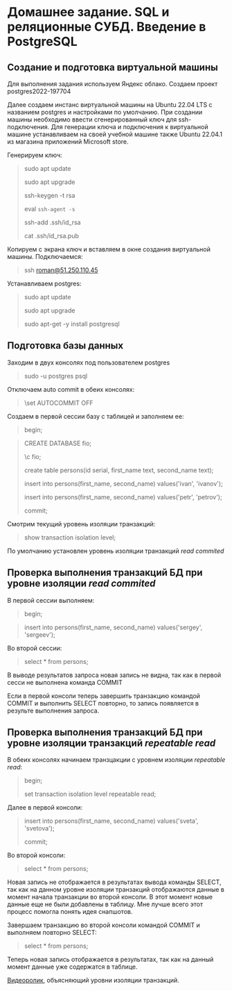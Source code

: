 # Домашнее задание. SQL и реляционные СУБД. Введение в PostgreSQL

## Создание и подготовка виртуальной машины
Для выполнения задания используем Яндекс облако. Создаем проект postgres2022-197704

Далее создаем инстанс виртуальной машины на Ubuntu 22.04 LTS с названием postgres и настройками по умолчанию. При создании машины необходимо ввести сгенерированный ключ для ssh-подключения. Для генерации ключа и подключения к виртуальной машине устанавливаем на своей учебной машине также Ubuntu 22.04.1 из магазина приложений Microsoft store. 

Генерируем ключ:
> sudo apt update
>
> sudo apt upgrade
>
> ssh-keygen -t rsa
>
> eval `ssh-agent -s`
>
> ssh-add .ssh/id_rsa
>
> cat .ssh/id_rsa.pub

Копируем с экрана ключ и вставляем в окне создания виртуальной машины. Подключаемся:
> ssh roman@51.250.110.45

Устанавливаем postgres:
> sudo apt update
> 
> sudo apt upgrade
>
>  sudo apt-get -y install postgresql

## Подготовка базы данных

Заходим в двух консолях под пользователем postgres
> sudo -u postgres psql

Отключаем auto commit в обеих консолях:
> \set AUTOCOMMIT OFF

Создаем в первой сессии базу с таблицей и заполняем ее:
> begin;

> CREATE DATABASE fio;
>
> \c fio;
>
> create table persons(id serial, first_name text, second_name text);
> 
> insert into persons(first_name, second_name) values('ivan', 'ivanov'); 
> 
> insert into persons(first_name, second_name) values('petr', 'petrov'); 
> 
> commit;

Смотрим текущий уровень изоляции транзакций:
> show transaction isolation level;

По умолчанию установлен уровень изоляции транзакций _read commited_

## Проверка выполнения транзакций БД при уровне изоляции _read commited_

В первой сессии выполняем:
> begin;

> insert into persons(first_name, second_name) values('sergey', 'sergeev');

Во второй сессии:
> select * from persons;

В выводе результатов запроса новая запись не видна, так как в первой сесси не выполнена команда COMMIT

Если в первой консоли теперь завершить транзакцию командой COMMIT и выполнить SELECT повторно, то запись появляется в результе выполнения запроса.

## Проверка выполнения транзакций БД при уровне изоляции транзакций _repeatable read_

В обеих консолях начинаем транзцакции с уровнем изоляции _repeatable read_:
> begin;
>
> set transaction isolation level repeatable read;

Далее в первой консоли:
> insert into persons(first_name, second_name) values('sveta', 'svetova');
>
> commit;

Во второй консоли:
> select * from persons;

Новая запись не отображается в результатах вывода команды SELECT, так как на данном уровне изоляции транзакций отображаются данные в момент начала транзакции во второй консоли. В этот момент новые данные еще не были добавлены в таблицу. Мне лучше всего этот процесс помогла понять идея снапшотов.

Завершаем транзакцию во второй консоли командой COMMIT и выполняем повторно SELECT:
> select * from persons;

Теперь новая запись отображается в результатах, так как на данный момент данные уже содержатся в таблице.

[Видеоролик](https://www.youtube.com/watch?v=gOB3hpAVIIQ&t=319s), объясняющий уровни изоляции транзакций.
